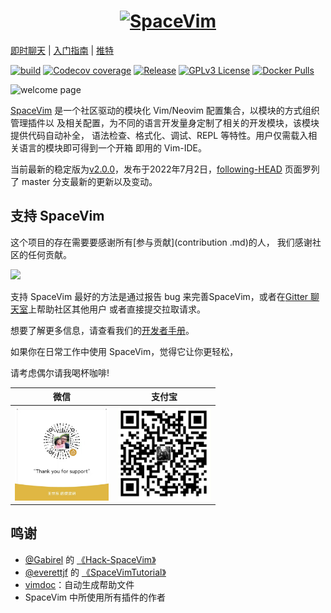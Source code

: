 <h1 align="center">
  <a href="https://spacevim.org/cn/">
  <img src="https://spacevim.org/logo.png" width="600" alt="SpaceVim"/>
  </a>
</h1>

[即时聊天](https://chat.mozilla.org/#/room/#spacevim-cn:matrix.org) \|
[入门指南](https://spacevim.org/cn/quick-start-guide/) \|
[推特](https://twitter.com/SpaceVim)

[![build](https://img.shields.io/github/workflow/status/SpaceVim/SpaceVim/test)](https://github.com/SpaceVim/SpaceVim/actions/workflows/check.yml?query=branch%3Amaster)
[![Codecov coverage](https://img.shields.io/codecov/c/github/SpaceVim/SpaceVim.svg)](https://codecov.io/gh/SpaceVim/SpaceVim)
[![Release](https://img.shields.io/badge/Release-2.0.0-8700FF.svg)](https://spacevim.org/SpaceVim-release-v2.0.0/)
[![GPLv3 License](https://img.shields.io/badge/license-GPLv3-blue.svg)](https://github.com/SpaceVim/SpaceVim/blob/master/LICENSE)
[![Docker Pulls](https://img.shields.io/docker/pulls/spacevim/spacevim)](https://hub.docker.com/r/spacevim/spacevim)

![welcome page](https://user-images.githubusercontent.com/13142418/176910121-8e7ca78f-8434-4ac7-9b02-08c4d15f8ad9.png)

[SpaceVim](https://spacevim.org/cn/) 是一个社区驱动的模块化 Vim/Neovim 配置集合，以模块的方式组织管理插件以
及相关配置，为不同的语言开发量身定制了相关的开发模块，该模块提供代码自动补全，
语法检查、格式化、调试、REPL 等特性。用户仅需载入相关语言的模块即可得到一个开箱
即用的 Vim-IDE。

当前最新的稳定版为[v2.0.0](https://spacevim.org/SpaceVim-release-v2.0.0/)，发布于2022年7月2日，[following-HEAD](https://github.com/SpaceVim/SpaceVim/wiki/Following-HEAD) 页面罗列了
master 分支最新的更新以及变动。

## 支持 SpaceVim

这个项目的存在需要要感谢所有[参与贡献](contribution .md)的人，
我们感谢社区的任何贡献。

<a href="https://github.com/SpaceVim/SpaceVim/graphs/contributors"><img src="https://opencollective.com/spacevim/contributors.svg?width=890&button=false" /></a>

支持 SpaceVim 最好的方法是通过报告 bug 来完善SpaceVim，或者在[Gitter 聊天室](https://gitter.im/SpaceVim/cn)上帮助社区其他用户
或者直接提交拉取请求。

想要了解更多信息，请查看我们的[开发者手册](https://spacevim.org/cn/development/)。

如果你在日常工作中使用 SpaceVim，觉得它让你更轻松，

请考虑偶尔请我喝杯咖啡!

| 微信                                                     | 支付宝                                                     |
| -------------------------------------------------------- | ---------------------------------------------------------- |
| <img src="docs/img/weixin.png" height="150" width="150"> | <img src="docs/img/zhifubao.png" height="150" width="150"> |

## 鸣谢

- [@Gabirel](https://github.com/Gabirel) 的 [《Hack-SpaceVim》](https://github.com/Gabirel/Hack-SpaceVim)
- [@everettjf](https://github.com/everettjf) 的 [《SpaceVimTutorial》](https://everettjf.gitbooks.io/spacevimtutorial/content/)
- [vimdoc](https://github.com/google/vimdoc)：自动生成帮助文件
- SpaceVim 中所使用所有插件的作者

<!-- vim:set nowrap: -->
